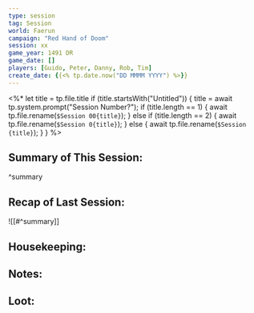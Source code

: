 ```yaml
---
type: session
tag: Session
world: Faerun
campaign: "Red Hand of Doom"
session: xx
game_year: 1491 DR
game_date: []
players: [Guido, Peter, Danny, Rob, Tim]
create_date: {{<% tp.date.now("DD MMMM YYYY") %>}}
---
```


<%* 
	let title = tp.file.title 
	if (title.startsWith("Untitled")) { 
		title = await tp.system.prompt("Session Number?");
		if (title.length == 1) {
			await tp.file.rename(`$Session 00{title}`); 
		}
		else if (title.length == 2) {
			await tp.file.rename(`$Session 0{title}`); 
		}
		else {
			await tp.file.rename(`$Session {title}`); 
		}
	} 
%>

## Summary of This Session:

^summary

## Recap of Last Session:
![[#^summary]]

## Housekeeping:

## Notes:

## Loot:
